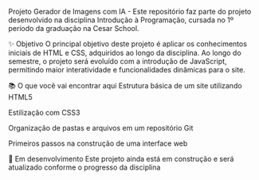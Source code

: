 Projeto Gerador de Imagens com IA - 
Este repositório faz parte do projeto desenvolvido na disciplina Introdução à Programação, cursada no 1º período da graduação na Cesar School.

✨ Objetivo
O principal objetivo deste projeto é aplicar os conhecimentos iniciais de HTML e CSS, adquiridos ao longo da disciplina. Ao longo do semestre, o projeto será evoluído com a introdução de JavaScript, permitindo maior interatividade e funcionalidades dinâmicas para o site.

📚 O que você vai encontrar aqui
Estrutura básica de um site utilizando HTML5

Estilização com CSS3

Organização de pastas e arquivos em um repositório Git

Primeiros passos na construção de uma interface web

🚧 Em desenvolvimento
Este projeto ainda está em construção e será atualizado conforme o progresso da disciplina
